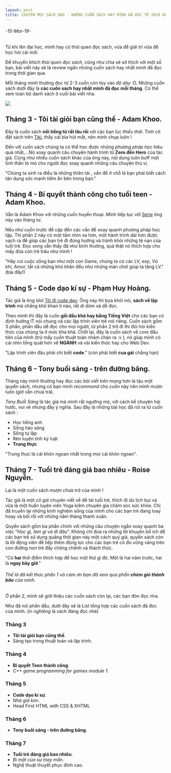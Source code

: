 ```yaml
---
layout: post
title: CHUYÊN MỤC SÁCH DẠO - NHỮNG CUỐN SÁCH HAY MÌNH ĐÃ ĐỌC TỪ 2018 ĐẾN NAY - PHẦN 1
---
```

###### -15-Mar-19-

Từ khi lên đại học, mình hay có thói quen đọc sách, vừa để giải trí vừa để học hỏi cái mới.

Để khuyến khích *thói quen đọc sách*, cũng như chia sẻ sở thích với một số bạn, bài viết này sẽ là review ngắn những cuốn sách hay nhất mình đã đọc trong thời gian qua.

Mỗi tháng mình thường đọc từ 2-3 cuốn còn tùy vào *độ dày* :D. Những cuốn sách dưới đây là **các cuốn sách hay nhất mình đã đọc mỗi tháng**. Có thể xem toàn bộ danh sách ở cuối bài viết nha.

 
 
<img src="https://imgur.com/mEPx4se.png">


## Tháng 3 - Tôi tài giỏi bạn cũng thế - Adam Khoo.

Đây là cuốn sách **nổi tiếng từ rất lâu rồi** với các bạn lúc *thiếu thời*. Tình cờ đặt sách trên [Tiki](https://tiki.vn/), thấy cái bìa hút mắt, nên mình chụp luôn !

Đến với cuốn sách chúng ta có thể học được những *phương pháp học* hiệu quả nhất,...Nó xoay quanh câu chuyện hành trình từ **Zero đến 
Hero** của tác giả. Cũng như nhiều cuốn sách khác của ông này, nội dung luôn buff một tinh thần tò mò cho người đọc xoay quanh những câu chuyện thú vị.

"Chúng ta sinh ra điều là những thiên tài , vấn đề ở chỗ là bạn phải biết cách tận dụng sức mạnh tiềm ẩn bên trong bạn."


## Tháng 4 - Bí quyết thành công cho tuổi teen - Adam Khoo.

Vẫn là Adam Khoo với những cuốn huyền thoại. Mình tiếp tục với [Serie](http://ndh.vn/adam-khoo-tu-cau-be-ngoc-nghech-tro-thanh-trieu-phu-20150921092824359p5c128.news)
ông này vào tháng tư. 

Nếu như cuốn trước đề cập đến các vấn đề xoay quanh phương pháp học tập. Thì phần 2 này có một tầm nhìn xa hơn, một hành trình dài hơn được vạch ra để giúp các bạn trẻ đi đúng hướng và tránh khỏi những 
tệ nạn của tuổi trẻ. Đọc xong vẫn thấy đã như bình thường, quả thật nó thích hợp cho mấy đứa còn trẻ trâu như mình !

"Hãy coi cuộc sống bạn như một con Game, chúng ta có các LV, exp, Vũ khí, Amor, tất cả những khó khăn đều như những màn chơi giúp ta tăng LV." (bịa đấy!)


## Tháng 5 - Code dạo kí sự - Phạm Huy Hoàng.

Tác giả là ông idol [Tôi đi code dạo](https://toidicodedao.com). Ông này thì bựa khỏi nói, **sách về lập trình** mà chẳng khô khan tí nào, rất dí dỏm và dễ đọc. 

Theo mình thì đây là cuốn **gối đầu khá hay bằng Tiếng Việt** cho các bạn có định hướng IT nói chung và các lập trình viên trẻ nói riêng. Cuốn sách gồm 3 phần,
 phần đầu dễ đọc cho mọi người, từ phần 2 trở đi thì đòi hỏi kiến thức của chúng ta ở mức kha khá. Chốt lại, đây là cuốn sách về *core* đầu tiên của mình
 (trừ mấy cuốn thuật toán nhàm chán ra :v ), nó giúp mình có cái nhìn tổng quát hơn về **NGÀNH** và vài kiến thức hay cho Web Dev.
 
"Lập trình viên đâu phải chỉ biết **code**." (còn phải biết **cua gái** chẳng hạn) 


## Tháng 6 - Tony buổi sáng - trên đường băng.

Tháng này mình thường hay đọc các *bài viết trên mạng* hơn là tậu một quyển sách, nhưng có bạn mình *recommend* cho cuốn này nên mình mượn luôn 
(giờ vẫn chưa trả).

*Tony Buổi Sáng* là tác giả mà mình rất ngưỡng mộ, với cách kể chuyện hài hước, vui vẻ nhưng đầy ý nghĩa.
Sau đây là những bài học đã rút ra từ cuốn sách :
- Học tiếng anh
- Sống hào sảng
- Sống tự lập
- Rèn luyện tính kỷ luật
- **Trung thực**

 "Trung thực là cái khôn ngoan nhất trong mọi cái khôn ngoan".
 
 
 ## Tháng 7 - Tuổi trẻ đáng giá bao nhiêu - Roise Nguyễn.
 
 Lại là một cuốn sách *mượn chưa trả* của mình !
 
 Tác giả là một *cô gái* chuyên viết về đề tài tuổi trẻ, thích đi du lịch bụi và vừa là một huấn luyện viên Yoga kiêm chuyên gia chăm sóc sức khỏe. 
 Chị đã truyền lại những kinh nghiệm sống của mình cho các bạn trẻ đang loay hoay và bối rối với những năm tháng thanh xuân.
 
 Quyển sách gồm ba phần chính với những câu chuyện ngắn xoay quanh ba việc “*Học gì, làm gì và đi đâu*”. Không chỉ đưa ra những lời khuyên bổ ích để các bạn trẻ sử dụng quãng thời gian này một cách quý giá, quyển sách còn 
 là lời động viên để tiếp thêm động lực cho các bạn trẻ có đủ vững vàng trên con đường non trẻ đầy chông chênh và thách thức.
 
 "Có **hai** thời điểm thích hợp để học một thứ gì đó. Một là hai năm trước, hai là **ngay bây giờ**."
 
 
 ###### Thế là đã kết thúc phần 1 và cảm ơn bạn đã xem qua phần **chém gió thành bão** của mình. 
 Ở phần 2, mình sẽ giới thiệu các cuốn sách còn lại, các bạn đón đọc nha.
 
 Như đã nói phần đầu, dưới đây sẽ là List tổng hợp các cuốn sách đã đoc của mình. (in *nghiêng* là sách đáng đọc nhé)
 
 ### Tháng 3
 - **Tôi tài giỏi bạn cũng thế**.
 - Sáng tạo trong thuật toán và lập trình.
 
 ### Tháng 4
 - **Bí quyết Teen thành công**.
 - *C++ game programming for games module 1*.
 
 ### Tháng 5
 - **Code dạo kí sự**.
 - *Nhà giả kim*.
 - Head First HTML with CSS & XHTML
 
 ### Tháng 6
 - **Tony buổi sáng - trên đường băng**.
 
 ### Tháng 7
 - **Tuổi trẻ đáng giá bao nhiêu**.
 - *Bí mật của sự may mắn*.
 - Nghệ thuật thuyết phục đỉnh cao.
 
 
